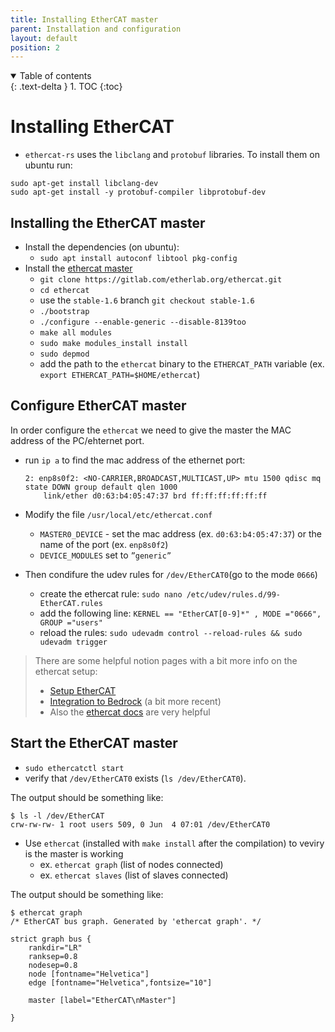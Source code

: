 ```yaml
---
title: Installing EtherCAT master
parent: Installation and configuration
layout: default
position: 2
---
```



<details open markdown="block">
  <summary>
    Table of contents
  </summary>
  {: .text-delta }
1. TOC
{:toc}
</details>

# Installing EtherCAT

- `ethercat-rs` uses the `libclang` and `protobuf` libraries. To install them on ubuntu run:
```
sudo apt-get install libclang-dev
sudo apt-get install -y protobuf-compiler libprotobuf-dev
```

## Installing the EtherCAT master

- Install the dependencies (on ubuntu):
    - `sudo apt install autoconf libtool pkg-config`
- Install the [ethercat master](https://etherlab.org/en/ethercat/)
    - `git clone https://gitlab.com/etherlab.org/ethercat.git`
    - `cd ethercat`
    - use the `stable-1.6` branch `git checkout stable-1.6`
    - `./bootstrap`
    - `./configure --enable-generic --disable-8139too`
    - `make all modules`
    - `sudo make modules_install install`
    - `sudo depmod`
    - add the path to the `ethercat` binary to the `ETHERCAT_PATH` variable (ex. `export ETHERCAT_PATH=$HOME/ethercat`)

## Configure EtherCAT master
In order configure the `ethercat` we need to give the master the MAC address of the PC/ehternet port.

- run `ip a` to find the mac address of the ethernet port:

    ```shell
    2: enp8s0f2: <NO-CARRIER,BROADCAST,MULTICAST,UP> mtu 1500 qdisc mq state DOWN group default qlen 1000
        link/ether d0:63:b4:05:47:37 brd ff:ff:ff:ff:ff:ff
    ```
- Modify the file `/usr/local/etc/ethercat.conf`
    - `MASTER0_DEVICE` - set the mac address (ex. `d0:63:b4:05:47:37`) or the name of the port (ex. `enp8s0f2`)
    - `DEVICE_MODULES` set to `”generic”`
- Then condifure the udev rules for `/dev/EtherCAT0`(go to the mode `0666`)
    - create the ethercat rule: `sudo nano /etc/udev/rules.d/99-EtherCAT.rules`
    - add the following line:
    `KERNEL == "EtherCAT[0-9]*" , MODE ="0666", GROUP ="users"`
    - reload the rules:
    `sudo udevadm control --reload-rules && sudo udevadm trigger`

> There are some helpful notion pages with a bit more info on the ethercat setup:
> -  [Setup EtherCAT](https://www.notion.so/pollen-robotics/Setup-EtherCAT-1ecce786847e495bb1b4b399740727af)
> - [Integration to Bedrock](https://www.notion.so/pollen-robotics/EtherCAT-9864e7348e0341b592b2cf95acaf1bc2?pvs=4#f3a010c9cd474eea92a9f0dfe609a203) (a bit more recent)
> - Also the [ethercat docs](https://etherlab.org/download/ethercat/ethercat-1.5.2.pdf) are very helpful



## Start the EtherCAT master

- `sudo ethercatctl start`
- verify that `/dev/EtherCAT0` exists (`ls /dev/EtherCAT0`).

The output should be something like:
```shell
$ ls -l /dev/EtherCAT
crw-rw-rw- 1 root users 509, 0 Jun  4 07:01 /dev/EtherCAT0
```

- Use `ethercat` (installed with `make install` after the compilation) to veviry is the master is working
    - ex. `ethercat graph` (list of nodes connected)
    - ex. `ethercat slaves` (list of slaves connected)

The output should be something like:
```shell
$ ethercat graph
/* EtherCAT bus graph. Generated by 'ethercat graph'. */

strict graph bus {
    rankdir="LR"
    ranksep=0.8
    nodesep=0.8
    node [fontname="Helvetica"]
    edge [fontname="Helvetica",fontsize="10"]

    master [label="EtherCAT\nMaster"]

}
```